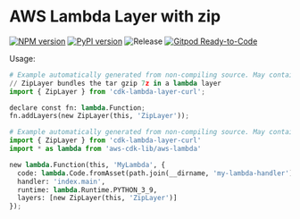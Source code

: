 # AWS Lambda Layer with zip

[![NPM version](https://badge.fury.io/js/cdk-lambda-layer-zip.svg)](https://badge.fury.io/js/cdk-lambda-layer-zip)
[![PyPI version](https://badge.fury.io/py/cdk-lambda-layer-zip.svg)](https://badge.fury.io/py/cdk-lambda-layer-zip)
![Release](https://github.com/clarencetw/cdk-lambda-layer-zip/workflows/release/badge.svg)
[![Gitpod Ready-to-Code](https://img.shields.io/badge/Gitpod-ready--to--code-blue?logo=gitpod)](https://gitpod.io/#https://github.com/clarencetw/cdk-lambda-layer-zip)

Usage:

```python
# Example automatically generated from non-compiling source. May contain errors.
// ZipLayer bundles the tar gzip 7z in a lambda layer
import { ZipLayer } from 'cdk-lambda-layer-curl';

declare const fn: lambda.Function;
fn.addLayers(new ZipLayer(this, 'ZipLayer'));
```

```python
# Example automatically generated from non-compiling source. May contain errors.
import { ZipLayer } from 'cdk-lambda-layer-curl'
import * as lambda from 'aws-cdk-lib/aws-lambda'

new lambda.Function(this, 'MyLambda', {
  code: lambda.Code.fromAsset(path.join(__dirname, 'my-lambda-handler')),
  handler: 'index.main',
  runtime: lambda.Runtime.PYTHON_3_9,
  layers: [new ZipLayer(this, 'ZipLayer')]
});
```
